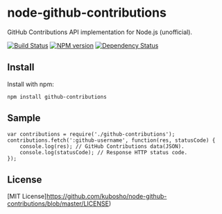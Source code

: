 node-github-contributions
=========================

GitHub Contributions API implementation for Node.js (unofficial).

[![Build Status](https://travis-ci.org/kubosho/node-github-contributions.svg?branch=master)](https://travis-ci.org/kubosho/node-github-contributions)
[![NPM version](https://badge.fury.io/js/github-contributions.svg)](http://badge.fury.io/js/github-contributions)
[![Dependency Status](https://gemnasium.com/kubosho/node-github-contributions.svg)](https://gemnasium.com/kubosho/node-github-contributions)

## Install

Install with npm:

```
npm install github-contributions
```

## Sample

```
var contributions = require('./github-contributions');
contributions.fetch(':github-username', function(res, statusCode) {
    console.log(res); // GitHub Contributions data(JSON).
    console.log(statusCode); // Response HTTP status code.
});
```

## License

[MIT License]https://github.com/kubosho/node-github-contributions/blob/master/LICENSE)
